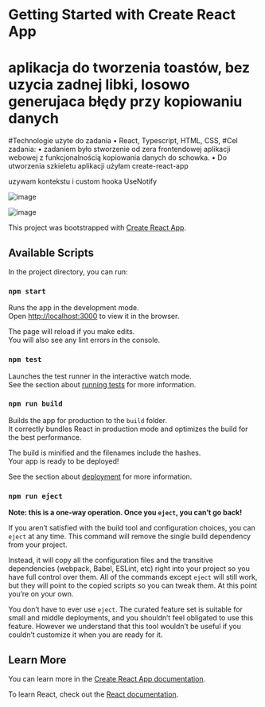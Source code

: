# Getting Started with Create React App

# aplikacja do tworzenia toastów, bez uzycia zadnej libki, losowo generujaca błędy przy kopiowaniu danych

#Technologie użyte do zadania
• React, Typescript, HTML, CSS,
#Cel zadania:
• zadaniem było stworzenie od zera frontendowej aplikacji webowej z
funkcjonalnością kopiowania danych do schowka.
• Do utworzenia szkieletu aplikacji użyłam create-react-app


uzywam kontekstu i custom hooka UseNotify






![image](https://github.com/Joanna-Golofit/task-3-typesctipt-aplikacja-frontendowa/assets/81862821/3556d921-e194-4b31-b7eb-03404c01077a)



![image](https://github.com/Joanna-Golofit/task-3-typesctipt-aplikacja-frontendowa/assets/81862821/aa964a84-5ebb-42d6-9084-c64c8cbc45ad)






This project was bootstrapped with [Create React App](https://github.com/facebook/create-react-app).

## Available Scripts

In the project directory, you can run:

### `npm start`

Runs the app in the development mode.\
Open [http://localhost:3000](http://localhost:3000) to view it in the browser.

The page will reload if you make edits.\
You will also see any lint errors in the console.

### `npm test`

Launches the test runner in the interactive watch mode.\
See the section about [running tests](https://facebook.github.io/create-react-app/docs/running-tests) for more information.

### `npm run build`

Builds the app for production to the `build` folder.\
It correctly bundles React in production mode and optimizes the build for the best performance.

The build is minified and the filenames include the hashes.\
Your app is ready to be deployed!

See the section about [deployment](https://facebook.github.io/create-react-app/docs/deployment) for more information.

### `npm run eject`

**Note: this is a one-way operation. Once you `eject`, you can’t go back!**

If you aren’t satisfied with the build tool and configuration choices, you can `eject` at any time. This command will remove the single build dependency from your project.

Instead, it will copy all the configuration files and the transitive dependencies (webpack, Babel, ESLint, etc) right into your project so you have full control over them. All of the commands except `eject` will still work, but they will point to the copied scripts so you can tweak them. At this point you’re on your own.

You don’t have to ever use `eject`. The curated feature set is suitable for small and middle deployments, and you shouldn’t feel obligated to use this feature. However we understand that this tool wouldn’t be useful if you couldn’t customize it when you are ready for it.

## Learn More

You can learn more in the [Create React App documentation](https://facebook.github.io/create-react-app/docs/getting-started).

To learn React, check out the [React documentation](https://reactjs.org/).
